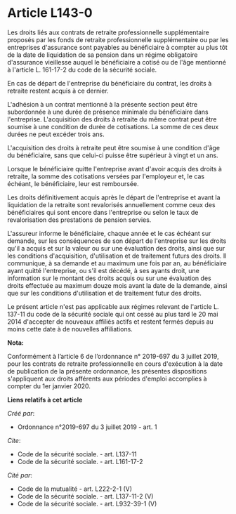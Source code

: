 # Article L143-0

Les droits liés aux contrats de retraite professionnelle supplémentaire proposés par les fonds de retraite professionnelle
supplémentaire ou par les entreprises d'assurance sont payables au bénéficiaire à compter au plus tôt de la date de
liquidation de sa pension dans un régime obligatoire d'assurance vieillesse auquel le bénéficiaire a cotisé ou de l'âge
mentionné à l'article L. 161-17-2 du code de la sécurité sociale.

En cas de départ de l'entreprise du bénéficiaire du contrat, les droits à retraite restent acquis à ce dernier.

L'adhésion à un contrat mentionné à la présente section peut être subordonnée à une durée de présence minimale du
bénéficiaire dans l'entreprise. L'acquisition des droits à retraite du même contrat peut être soumise à une condition de
durée de cotisations. La somme de ces deux durées ne peut excéder trois ans.

L'acquisition des droits à retraite peut être soumise à une condition d'âge du bénéficiaire, sans que celui-ci puisse être
supérieur à vingt et un ans.

Lorsque le bénéficiaire quitte l'entreprise avant d'avoir acquis des droits à retraite, la somme des cotisations versées par
l'employeur et, le cas échéant, le bénéficiaire, leur est remboursée.

Les droits définitivement acquis après le départ de l'entreprise et avant la liquidation de la retraite sont revalorisés
annuellement comme ceux des bénéficiaires qui sont encore dans l'entreprise ou selon le taux de revalorisation des
prestations de pension servies.

L'assureur informe le bénéficiaire, chaque année et le cas échéant sur demande, sur les conséquences de son départ de
l'entreprise sur les droits qu'il a acquis et sur la valeur ou sur une évaluation des droits, ainsi que sur les conditions
d'acquisition, d'utilisation et de traitement futurs des droits. Il communique, à sa demande et au maximum une fois par an,
au bénéficiaire ayant quitté l'entreprise, ou s'il est décédé, à ses ayants droit, une information sur le montant des droits
acquis ou sur une évaluation des droits effectuée au maximum douze mois avant la date de la demande, ainsi que sur les
conditions d'utilisation et de traitement futur des droits.

Le présent article n'est pas applicable aux régimes relevant de l'article L. 137-11 du code de la sécurité sociale qui ont
cessé au plus tard le 20 mai 2014 d'accepter de nouveaux affiliés actifs et restent fermés depuis au moins cette date à de
nouvelles affiliations.

**Nota:**

Conformément à l’article 6 de l’ordonnance n° 2019-697 du 3 juillet 2019, pour les contrats de retraite professionnelle en
cours d'exécution à la date de publication de la présente ordonnance, les présentes dispositions s'appliquent aux droits
afférents aux périodes d'emploi accomplies à compter du 1er janvier 2020.

**Liens relatifs à cet article**

_Créé par_:

  - Ordonnance n°2019-697 du 3 juillet 2019 - art. 1

_Cite_:

  - Code de la sécurité sociale. - art. L137-11
  - Code de la sécurité sociale. - art. L161-17-2

_Cité par_:

  - Code de la mutualité - art. L222-2-1 (V)
  - Code de la sécurité sociale. - art. L137-11-2 (V)
  - Code de la sécurité sociale. - art. L932-39-1 (V)
